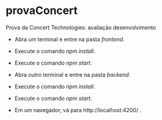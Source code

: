 # provaConcert
Prova da Concert Technologies: avaliação desenvolvimento

- Abra um terminal e entre na pasta _frontend_.
- Execute o comando _npm install_.
- Execute o comando _npm start_.

- Abra outro terminal e entre na pasta _backend_.
- Execute o comando _npm install_.
- Execute o comando _npm start_.

- Em um navegador, vá para http://localhost:4200/ .

